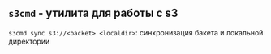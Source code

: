 ## ```s3cmd``` - утилита для работы с s3

```s3cmd sync s3://<backet> <localdir>```: синхронизация бакета и локальной директории
